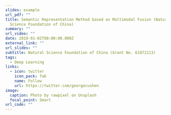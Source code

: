 ```yaml
---
slides: example
url_pdf: ""
title: Semantic Representation Method based on Multimodal Fusion (Natural
  Science Foundation of China)
summary: ""
url_video: ""
date: 2018-01-02T00:00:00.000Z
external_link: ""
url_slides: ""
subtitle: Natural Science Foundation of China (Grant No. 61872113)
tags:
  - Deep Learning
links:
  - icon: twitter
    icon_pack: fab
    name: Follow
    url: https://twitter.com/georgecushen
image:
  caption: Photo by rawpixel on Unsplash
  focal_point: Smart
url_code: ""
---
```

